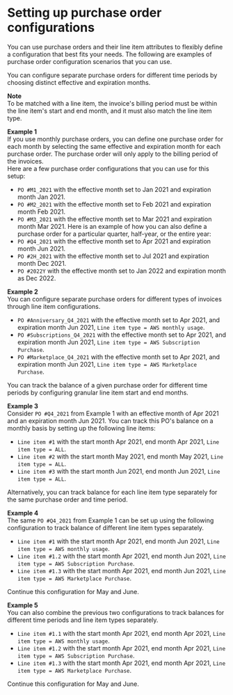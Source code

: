 # Setting up purchase order configurations<a name="setup-po-lineitem"></a>

You can use purchase orders and their line item attributes to flexibly define a configuration that best fits your needs\. The following are examples of purchase order configuration scenarios that you can use\.

You can configure separate purchase orders for different time periods by choosing distinct effective and expiration months\.

**Note**  
To be matched with a line item, the invoice's billing period must be within the line item's start and end month, and it must also match the line item type\.

**Example 1**  
If you use monthly purchase orders, you can define one purchase order for each month by selecting the same effective and expiration month for each purchase order\. The purchase order will only apply to the billing period of the invoices\.  
Here are a few purchase order configurations that you can use for this setup:  
+ `PO #M1_2021` with the effective month set to Jan 2021 and expiration month Jan 2021\.
+ `PO #M2_2021` with the effective month set to Feb 2021 and expiration month Feb 2021\.
+ `PO #M3_2021` with the effective month set to Mar 2021 and expiration month Mar 2021\.
Here is an example of how you can also define a purchase order for a particular quarter, half\-year, or the entire year:  
+ `PO #Q4_2021` with the effective month set to Apr 2021 and expiration month Jun 2021\.
+ `PO #2H_2021` with the effective month set to Jul 2021 and expiration month Dec 2021\.
+ `PO #2022Y` with the effective month set to Jan 2022 and expiration month as Dec 2022\.

**Example 2**  
You can configure separate purchase orders for different types of invoices through line item configurations\.  
+ `PO #Anniversary_Q4_2021` with the effective month set to Apr 2021, and expiration month Jun 2021, `Line item type = AWS monthly usage`\.
+ `PO #Subscriptions_Q4_2021` with the effective month set to Apr 2021, and expiration month Jun 2021, `Line item type = AWS Subscription Purchase`\.
+ `PO #Marketplace_Q4_2021` with the effective month set to Apr 2021, and expiration month Jun 2021, `Line item type = AWS Marketplace Purchase`\.

You can track the balance of a given purchase order for different time periods by configuring granular line item start and end months\.

**Example 3**  
Consider `PO #Q4_2021` from Example 1 with an effective month of Apr 2021 and an expiration month Jun 2021\. You can track this PO's balance on a monthly basis by setting up the following line items:  
+ `Line item #1` with the start month Apr 2021, end month Apr 2021, `Line item type = ALL`\.
+ `Line item #2` with the start month May 2021, end month May 2021, `Line item type = ALL`\.
+ `Line item #3` with the start month Jun 2021, end month Jun 2021, `Line item type = ALL`\.

Alternatively, you can track balance for each line item type separately for the same purchase order and time period\.

**Example 4**  
The same `PO #Q4_2021` from Example 1 can be set up using the following configuration to track balance of different line item types separately\.  
+ `Line item #1` with the start month Apr 2021, end month Jun 2021, `Line item type = AWS monthly usage`\.
+ `Line item #1.2` with the start month Apr 2021, end month Jun 2021, `Line item type = AWS Subscription Purchase`\.
+ `Line item #1.3` with the start month Apr 2021, end month Jun 2021, `Line item type = AWS Marketplace Purchase`\.

Continue this configuration for May and June\.

**Example 5**  
You can also combine the previous two configurations to track balances for different time periods and line item types separately\.  
+ `Line item #1.1` with the start month Apr 2021, end month Apr 2021, `Line item type = AWS monthly usage`\.
+ `Line item #1.2` with the start month Apr 2021, end month Apr 2021, `Line item type = AWS Subscription Purchase`\.
+ `Line item #1.3` with the start month Apr 2021, end month Apr 2021, `Line item type = AWS Marketplace Purchase`\.

Continue this configuration for May and June\.